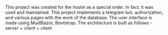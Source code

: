 This project was created for the hostel as a special order. In fact, it was used and maintained. This project implements a telegram bot, authorization, and various pages with the work of the database. The user interface is made using MudBlazor, Bootstrap. The architecture is built as follows - server + client + client
